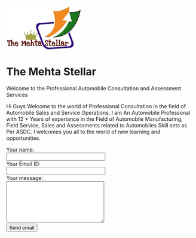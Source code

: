 <P aligne="Left"> <img SRC="Pictures/Logo.jpg" WIDTH="200" HEIGHT="120"></P>
<h1>The Mehta Stellar</h1>
Welcome to the Professional Automobile Consultation and Assessment Services
<p>Hi Guys Welcome to the world of Professional Consultation in the field of Automobile Sales and Service Operations.
I am An Automobile Professonal with 12 + Years of experiance in the Field of Automobile Manufacturing, Field Service, 
Sales and Assessments related to Automobiles Skill sets as Per ASDC.
I welcomes you all to the world of new learning and opportunities.</p>
<P><div id="after_submit"></div>
<form id="contact_form" action="#" method="POST" enctype="multipart/form-data">
  <div class="row">
    <label class="required" for="name">Your name:</label><br />
    <input id="name" class="input" name="name" type="text" value="" size="30" /><br />
    <span id="name_validation" class="error_message"></span>
  </div>
  <div class="row">
    <label class="required" for="email">Your Email ID:</label><br />
    <input id="email" class="input" name="email" type="text" value="" size="30" /><br />
    <span id="email_validation" class="error_message"></span>
  </div>
  <div class="row">
    <label class="required" for="message">Your message:</label><br />
    <textarea id="message" class="input" name="message" rows="7" cols="30"></textarea><br />
    <span id="message_validation" class="error_message"></span>
  </div>
     <input id="submit_button" type="submit" value="Send email" />
</form></P>

